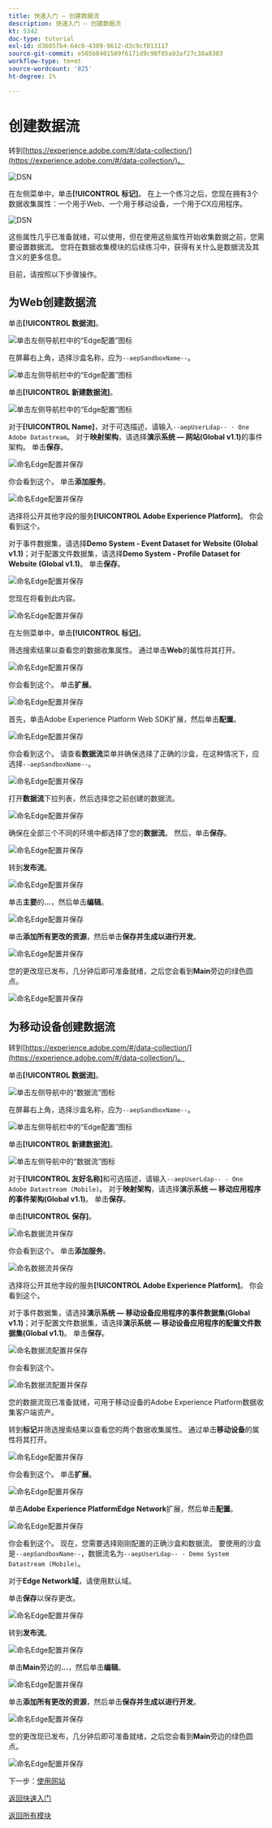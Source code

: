 ```yaml
---
title: 快速入门 — 创建数据流
description: 快速入门 — 创建数据流
kt: 5342
doc-type: tutorial
exl-id: d36057b4-64c6-4389-9612-d3c9cf013117
source-git-commit: e505b8401509f6171d9c98f85a93af27c38a8303
workflow-type: tm+mt
source-wordcount: '825'
ht-degree: 1%

---
```


# 创建数据流

转到[https://experience.adobe.com/#/data-collection/](https://experience.adobe.com/#/data-collection/)。

![DSN](./images/launchprop.png)

在左侧菜单中，单击&#x200B;**[!UICONTROL 标记]**。 在上一个练习之后，您现在拥有3个数据收集属性：一个用于Web、一个用于移动设备，一个用于CX应用程序。

![DSN](./images/launchprop1.png)

这些属性几乎已准备就绪，可以使用，但在使用这些属性开始收集数据之前，您需要设置数据流。 您将在数据收集模块的后续练习中，获得有关什么是数据流及其含义的更多信息。

目前，请按照以下步骤操作。

## 为Web创建数据流

单击&#x200B;**[!UICONTROL 数据流]**。

![单击左侧导航栏中的“Edge配置”图标](./images/edgeconfig1a.png)

在屏幕右上角，选择沙盒名称，应为`--aepSandboxName--`。

![单击左侧导航栏中的“Edge配置”图标](./images/edgeconfig1b.png)

单击&#x200B;**[!UICONTROL 新建数据流]**。

![单击左侧导航栏中的“Edge配置”图标](./images/edgeconfig1.png)

对于&#x200B;**[!UICONTROL Name]**，对于可选描述，请输入`--aepUserLdap-- - One Adobe Datastream`。 对于&#x200B;**映射架构**，请选择&#x200B;**演示系统 — 网站(Global v1.1)**&#x200B;的事件架构。 单击&#x200B;**保存**。

![命名Edge配置并保存](./images/edgeconfig2.png)

你会看到这个。 单击&#x200B;**添加服务**。

![命名Edge配置并保存](./images/edgeconfig3.png)

选择将公开其他字段的服务&#x200B;**[!UICONTROL Adobe Experience Platform]**。 你会看到这个。

对于事件数据集，请选择&#x200B;**Demo System - Event Dataset for Website (Global v1.1)**；对于配置文件数据集，请选择&#x200B;**Demo System - Profile Dataset for Website (Global v1.1)**。 单击&#x200B;**保存**。

![命名Edge配置并保存](./images/edgeconfig4.png)

您现在将看到此内容。

![命名Edge配置并保存](./images/edgeconfig5.png)

在左侧菜单中，单击&#x200B;**[!UICONTROL 标记]**。

筛选搜索结果以查看您的数据收集属性。 通过单击&#x200B;**Web**&#x200B;的属性将其打开。

![命名Edge配置并保存](./images/edgeconfig10a.png)

你会看到这个。 单击&#x200B;**扩展**。

![命名Edge配置并保存](./images/edgeconfig11.png)

首先，单击Adobe Experience Platform Web SDK扩展，然后单击&#x200B;**配置**。

![命名Edge配置并保存](./images/edgeconfig12.png)

你会看到这个。 请查看&#x200B;**数据流**&#x200B;菜单并确保选择了正确的沙盒，在这种情况下，应选择`--aepSandboxName--`。

![命名Edge配置并保存](./images/edgeconfig12a.png)

打开&#x200B;**数据流**&#x200B;下拉列表，然后选择您之前创建的数据流。

![命名Edge配置并保存](./images/edgeconfig13.png)

确保在全部三个不同的环境中都选择了您的&#x200B;**数据流**。 然后，单击&#x200B;**保存**。

![命名Edge配置并保存](./images/edgeconfig14.png)

转到&#x200B;**发布流**。

![命名Edge配置并保存](./images/edgeconfig15.png)

单击&#x200B;**主要**&#x200B;的&#x200B;**...**，然后单击&#x200B;**编辑**。

![命名Edge配置并保存](./images/edgeconfig16.png)

单击&#x200B;**添加所有更改的资源**，然后单击&#x200B;**保存并生成以进行开发**。

![命名Edge配置并保存](./images/edgeconfig17.png)

您的更改现已发布，几分钟后即可准备就绪，之后您会看到&#x200B;**Main**&#x200B;旁边的绿色圆点。

![命名Edge配置并保存](./images/edgeconfig17a.png)

## 为移动设备创建数据流

转到[https://experience.adobe.com/#/data-collection/](https://experience.adobe.com/#/data-collection/)。

单击&#x200B;**[!UICONTROL 数据流]**。

![单击左侧导航中的“数据流”图标](./images/edgeconfig1a.png)

在屏幕右上角，选择沙盒名称，应为`--aepSandboxName--`。

![单击左侧导航栏中的“Edge配置”图标](./images/edgeconfig1b.png)

单击&#x200B;**[!UICONTROL 新建数据流]**。

![单击左侧导航中的“数据流”图标](./images/edgeconfig1.png)

对于&#x200B;**[!UICONTROL 友好名称]**&#x200B;和可选描述，请输入`--aepUserLdap-- - One Adobe Datastream (Mobile)`。 对于&#x200B;**映射架构**，请选择&#x200B;**演示系统 — 移动应用程序的事件架构(Global v1.1)**。 单击&#x200B;**保存**。

单击&#x200B;**[!UICONTROL 保存]**。

![命名数据流并保存](./images/edgeconfig2m.png)

你会看到这个。 单击&#x200B;**添加服务**。

![命名数据流并保存](./images/edgeconfig3m.png)

选择将公开其他字段的服务&#x200B;**[!UICONTROL Adobe Experience Platform]**。 你会看到这个。

对于事件数据集，请选择&#x200B;**演示系统 — 移动设备应用程序的事件数据集(Global v1.1)**；对于配置文件数据集，请选择&#x200B;**演示系统 — 移动设备应用程序的配置文件数据集(Global v1.1)**。 单击&#x200B;**保存**。

![命名数据流配置并保存](./images/edgeconfig4m.png)

你会看到这个。

![命名数据流配置并保存](./images/edgeconfig5m.png)

您的数据流现已准备就绪，可用于移动设备的Adobe Experience Platform数据收集客户端资产。

转到&#x200B;**标记**&#x200B;并筛选搜索结果以查看您的两个数据收集属性。 通过单击&#x200B;**移动设备**&#x200B;的属性将其打开。

![命名Edge配置并保存](./images/edgeconfig10am.png)

你会看到这个。 单击&#x200B;**扩展**。

![命名Edge配置并保存](./images/edgeconfig11m.png)

单击&#x200B;**Adobe Experience PlatformEdge Network**&#x200B;扩展，然后单击&#x200B;**配置**。

![命名Edge配置并保存](./images/edgeconfig12m.png)

你会看到这个。 现在，您需要选择刚刚配置的正确沙盒和数据流。 要使用的沙盒是`--aepSandboxName--`，数据流名为`--aepUserLdap-- - Demo System Datastream (Mobile)`。

对于&#x200B;**Edge Network域**，请使用默认域。

单击&#x200B;**保存**&#x200B;以保存更改。

![命名Edge配置并保存](./images/edgeconfig13m.png)

转到&#x200B;**发布流**。

![命名Edge配置并保存](./images/edgeconfig15m.png)

单击&#x200B;**Main**&#x200B;旁边的&#x200B;**...**，然后单击&#x200B;**编辑**。

![命名Edge配置并保存](./images/edgeconfig16m.png)

单击&#x200B;**添加所有更改的资源**，然后单击&#x200B;**保存并生成以进行开发**。

![命名Edge配置并保存](./images/edgeconfig17m.png)

您的更改现已发布，几分钟后即可准备就绪，之后您会看到&#x200B;**Main**&#x200B;旁边的绿色圆点。

![命名Edge配置并保存](./images/edgeconfig17ma.png)

下一步：[使用网站](./ex4.md)

[返回快速入门](./getting-started.md)

[返回所有模块](./../../../overview.md)
